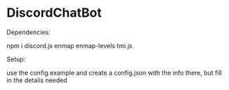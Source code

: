 # DiscordChatBot

Dependencies:

npm i discord.js enmap enmap-levels tmi.js

Setup:

use the config.example and create a config.json with the info there, but fill in the details needed
